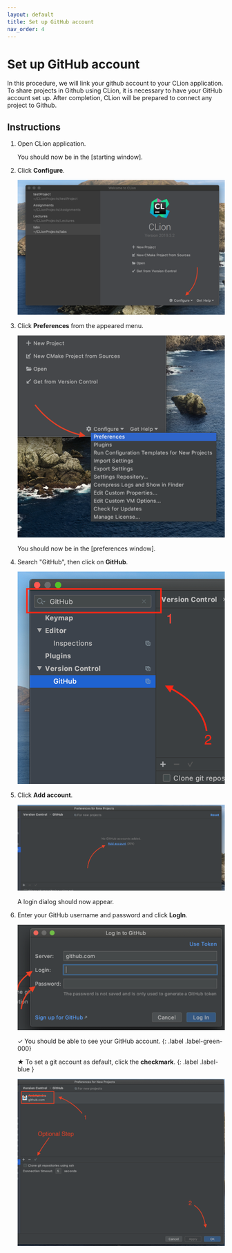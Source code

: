 ```yaml
---
layout: default
title: Set up GitHub account
nav_order: 4
---
```


# Set up GitHub account

In this procedure, we will link your github account to your CLion application. To share projects in Github using CLion, it is necessary to have your GitHub account set up. After completion, CLion will be prepared to connect any project to Github.

## Instructions

1. Open CLion application.

    You should now be in the [starting window].

2. Click **Configure**.

    ![starting-window](https://github.com/AmirAshvins/how-to-use-CLion/blob/gh-pages/assets/images/proc3-image1.png?raw=true "Starting window")

3. Click **Preferences** from the appeared menu.

    ![starting-window](https://github.com/AmirAshvins/how-to-use-CLion/blob/gh-pages/assets/images/proc3-image2.png?raw=true "Starting window - Emphasis on proferences")

    You should now be in the [preferences window].

4. Search "GitHub", then click on **GitHub**.

    ![preferences-window](https://github.com/AmirAshvins/how-to-use-CLion/blob/gh-pages/assets/images/proc3-image3.png?raw=true "Preferences window")

5. Click **Add account**.

    ![version-control-preferences](https://github.com/AmirAshvins/how-to-use-CLion/blob/gh-pages/assets/images/proc3-image4.png?raw=true "Version control preferences")

    A login dialog should now appear.

6. Enter your GitHub username and password and click **LogIn**.

    ![login-dialog](https://github.com/AmirAshvins/how-to-use-CLion/blob/gh-pages/assets/images/proc3-image5.png?raw=true "Login dialog")

    ✓ You should be able to see your GitHub account.
    {: .label .label-green-000}
  
    ★ To set a git account as default, click the **checkmark**.
    {: .label .label-blue }

    ![version-control-preferences](https://github.com/AmirAshvins/how-to-use-CLion/blob/gh-pages/assets/images/proc3-image6.png?raw=true "Version control preferences")
